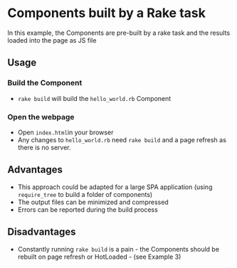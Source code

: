 # Components built by a Rake task

In this example, the Components are pre-built by a rake task and the results loaded into the page as JS file

## Usage

### Build the Component

+ `rake build` will build the `hello_world.rb` Component

### Open the webpage

+ Open `index.html`in your browser
+ Any changes to `hello_world.rb` need `rake build` and a page refresh as there is no server.

## Advantages

+ This approach could be adapted for a large SPA application (using `require_tree` to build a folder of components)
+ The output files can be minimized and compressed
+ Errors can be reported during the build process

## Disadvantages

+ Constantly running `rake build` is a pain - the Components should be rebuilt on page refresh or HotLoaded - (see Example 3)
